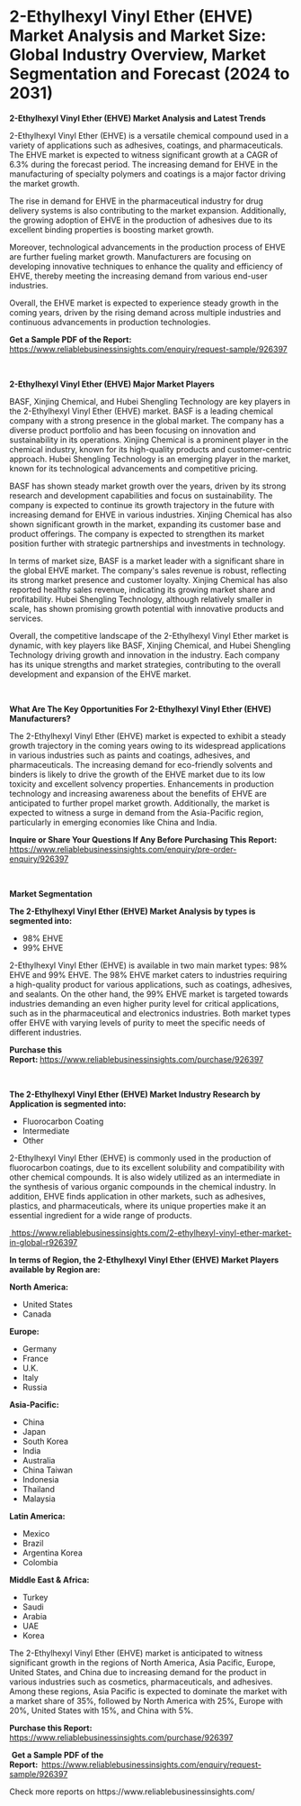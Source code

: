 <p><h1>2-Ethylhexyl Vinyl Ether (EHVE) Market Analysis and Market Size: Global Industry Overview, Market Segmentation and Forecast (2024 to 2031)</h1></p><p><strong>2-Ethylhexyl Vinyl Ether (EHVE) Market Analysis and Latest Trends</strong></p>
<p><p>2-Ethylhexyl Vinyl Ether (EHVE) is a versatile chemical compound used in a variety of applications such as adhesives, coatings, and pharmaceuticals. The EHVE market is expected to witness significant growth at a CAGR of 6.3% during the forecast period. The increasing demand for EHVE in the manufacturing of specialty polymers and coatings is a major factor driving the market growth.</p><p>The rise in demand for EHVE in the pharmaceutical industry for drug delivery systems is also contributing to the market expansion. Additionally, the growing adoption of EHVE in the production of adhesives due to its excellent binding properties is boosting market growth.</p><p>Moreover, technological advancements in the production process of EHVE are further fueling market growth. Manufacturers are focusing on developing innovative techniques to enhance the quality and efficiency of EHVE, thereby meeting the increasing demand from various end-user industries.</p><p>Overall, the EHVE market is expected to experience steady growth in the coming years, driven by the rising demand across multiple industries and continuous advancements in production technologies.</p></p>
<p><strong>Get a Sample PDF of the Report:&nbsp;</strong> <a href="https://www.reliablebusinessinsights.com/enquiry/request-sample/926397">https://www.reliablebusinessinsights.com/enquiry/request-sample/926397</a></p>
<p>&nbsp;</p>
<p><strong>2-Ethylhexyl Vinyl Ether (EHVE) Major Market Players</strong></p>
<p><p>BASF, Xinjing Chemical, and Hubei Shengling Technology are key players in the 2-Ethylhexyl Vinyl Ether (EHVE) market. BASF is a leading chemical company with a strong presence in the global market. The company has a diverse product portfolio and has been focusing on innovation and sustainability in its operations. Xinjing Chemical is a prominent player in the chemical industry, known for its high-quality products and customer-centric approach. Hubei Shengling Technology is an emerging player in the market, known for its technological advancements and competitive pricing.</p><p>BASF has shown steady market growth over the years, driven by its strong research and development capabilities and focus on sustainability. The company is expected to continue its growth trajectory in the future with increasing demand for EHVE in various industries. Xinjing Chemical has also shown significant growth in the market, expanding its customer base and product offerings. The company is expected to strengthen its market position further with strategic partnerships and investments in technology.</p><p>In terms of market size, BASF is a market leader with a significant share in the global EHVE market. The company's sales revenue is robust, reflecting its strong market presence and customer loyalty. Xinjing Chemical has also reported healthy sales revenue, indicating its growing market share and profitability. Hubei Shengling Technology, although relatively smaller in scale, has shown promising growth potential with innovative products and services.</p><p>Overall, the competitive landscape of the 2-Ethylhexyl Vinyl Ether market is dynamic, with key players like BASF, Xinjing Chemical, and Hubei Shengling Technology driving growth and innovation in the industry. Each company has its unique strengths and market strategies, contributing to the overall development and expansion of the EHVE market.</p></p>
<p>&nbsp;</p>
<p><strong>What Are The Key Opportunities For 2-Ethylhexyl Vinyl Ether (EHVE) Manufacturers?</strong></p>
<p><p>The 2-Ethylhexyl Vinyl Ether (EHVE) market is expected to exhibit a steady growth trajectory in the coming years owing to its widespread applications in various industries such as paints and coatings, adhesives, and pharmaceuticals. The increasing demand for eco-friendly solvents and binders is likely to drive the growth of the EHVE market due to its low toxicity and excellent solvency properties. Enhancements in production technology and increasing awareness about the benefits of EHVE are anticipated to further propel market growth. Additionally, the market is expected to witness a surge in demand from the Asia-Pacific region, particularly in emerging economies like China and India.</p></p>
<p><strong>Inquire or Share Your Questions If Any Before Purchasing This Report:</strong> <a href="https://www.reliablebusinessinsights.com/enquiry/pre-order-enquiry/926397">https://www.reliablebusinessinsights.com/enquiry/pre-order-enquiry/926397</a></p>
<p>&nbsp;</p>
<p><strong>Market Segmentation</strong></p>
<p><strong>The 2-Ethylhexyl Vinyl Ether (EHVE) Market Analysis by types is segmented into:</strong></p>
<p><ul><li>98% EHVE</li><li>99% EHVE</li></ul></p>
<p><p>2-Ethylhexyl Vinyl Ether (EHVE) is available in two main market types: 98% EHVE and 99% EHVE. The 98% EHVE market caters to industries requiring a high-quality product for various applications, such as coatings, adhesives, and sealants. On the other hand, the 99% EHVE market is targeted towards industries demanding an even higher purity level for critical applications, such as in the pharmaceutical and electronics industries. Both market types offer EHVE with varying levels of purity to meet the specific needs of different industries.</p></p>
<p><strong>Purchase this Report:&nbsp;</strong><a href="https://www.reliablebusinessinsights.com/purchase/926397">https://www.reliablebusinessinsights.com/purchase/926397</a></p>
<p>&nbsp;</p>
<p><strong>The 2-Ethylhexyl Vinyl Ether (EHVE) Market Industry Research by Application is segmented into:</strong></p>
<p><ul><li>Fluorocarbon Coating</li><li>Intermediate</li><li>Other</li></ul></p>
<p><p>2-Ethylhexyl Vinyl Ether (EHVE) is commonly used in the production of fluorocarbon coatings, due to its excellent solubility and compatibility with other chemical compounds. It is also widely utilized as an intermediate in the synthesis of various organic compounds in the chemical industry. In addition, EHVE finds application in other markets, such as adhesives, plastics, and pharmaceuticals, where its unique properties make it an essential ingredient for a wide range of products.</p></p>
<p><a href="https://www.reliablebusinessinsights.com/2-ethylhexyl-vinyl-ether-market-in-global-r926397">&nbsp;https://www.reliablebusinessinsights.com/2-ethylhexyl-vinyl-ether-market-in-global-r926397</a></p>
<p><strong>In terms of Region, the 2-Ethylhexyl Vinyl Ether (EHVE) Market Players available by Region are:</strong></p>
<p>
    <p> <strong> North America: </strong>
        <ul>
            <li>United States</li>
            <li>Canada</li>
        </ul>
        </p> 
    <p> <strong> Europe: </strong>
        <ul>
            <li>Germany</li>
            <li>France</li>
            <li>U.K.</li>
            <li>Italy</li>
            <li>Russia</li>
        </ul>
        </p> 
    <p> <strong> Asia-Pacific: </strong>
        <ul>
            <li>China</li>
            <li>Japan</li>
            <li>South Korea</li>
            <li>India</li>
            <li>Australia</li>
            <li>China Taiwan</li>
            <li>Indonesia</li>
            <li>Thailand</li>
            <li>Malaysia</li>
        </ul>
        </p> 
    <p> <strong> Latin America: </strong>
        <ul>
            <li>Mexico</li>
            <li>Brazil</li>
            <li>Argentina Korea</li>
            <li>Colombia</li>
        </ul>
        </p> 
    <p> <strong> Middle East & Africa: </strong>
        <ul>
            <li>Turkey</li>
            <li>Saudi</li>
            <li>Arabia</li>
            <li>UAE</li>
            <li>Korea</li>
        </ul>
    </p>
    </p>
<p><p>The 2-Ethylhexyl Vinyl Ether (EHVE) market is anticipated to witness significant growth in the regions of North America, Asia Pacific, Europe, United States, and China due to increasing demand for the product in various industries such as cosmetics, pharmaceuticals, and adhesives. Among these regions, Asia Pacific is expected to dominate the market with a market share of 35%, followed by North America with 25%, Europe with 20%, United States with 15%, and China with 5%.</p></p>
<p><strong>Purchase this Report: </strong><a href="https://www.reliablebusinessinsights.com/purchase/926397">https://www.reliablebusinessinsights.com/purchase/926397</a></p>
<p>&nbsp;<strong>Get a Sample PDF of the Report:&nbsp;&nbsp;</strong><a href="https://www.reliablebusinessinsights.com/enquiry/request-sample/926397">https://www.reliablebusinessinsights.com/enquiry/request-sample/926397</a></p>
<p><strong></strong></p>
<p>Check more reports on https://www.reliablebusinessinsights.com/</p>